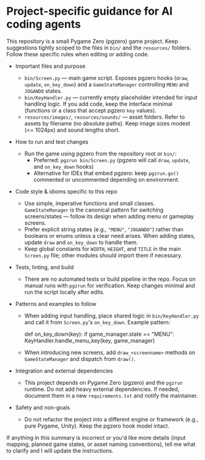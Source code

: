 <!-- .github/copilot-instructions.md - guidance for AI coding agents -->
# Project-specific guidance for AI coding agents

This repository is a small Pygame Zero (pgzero) game project. Keep suggestions tightly scoped to the files in `bin/` and the `resources/` folders. Follow these specific rules when editing or adding code.

- Important files and purpose
  - `bin/Screen.py` — main game script. Exposes pgzero hooks (`draw`, `update`, `on_key_down`) and a `GameStateManager` controlling `MENU` and `JOGANDO` states.
  - `bin/KeyHandler.py` — currently empty placeholder intended for input handling logic. If you add code, keep the interface minimal (functions or a class that accept pgzero `key` values).
  - `resources/images/`, `resources/sounds/` — asset folders. Refer to assets by filename (no absolute paths). Keep image sizes modest (<= 1024px) and sound lengths short.

- How to run and test changes
  - Run the game using pgzero from the repository root or `bin/`:
    - Preferred: `pgzrun bin/Screen.py` (pgzero will call `draw`, `update`, and `on_key_down` hooks)
    - Alternative for IDEs that embed pgzero: keep `pgzrun.go()` commented or uncommented depending on environment.

- Code style & idioms specific to this repo
  - Use simple, imperative functions and small classes. `GameStateManager` is the canonical pattern for switching screens/states — follow its design when adding menu or gameplay screens.
  - Prefer explicit string states (e.g., `"MENU"`, `"JOGANDO"`) rather than booleans or enums unless a clear need arises. When adding states, update `draw` and `on_key_down` to handle them.
  - Keep global constants for `WIDTH`, `HEIGHT`, and `TITLE` in the main `Screen.py` file; other modules should import them if necessary.

- Tests, linting, and build
  - There are no automated tests or build pipeline in the repo. Focus on manual runs with `pgzrun` for verification. Keep changes minimal and run the script locally after edits.

- Patterns and examples to follow
  - When adding input handling, place shared logic in `bin/KeyHandler.py` and call it from `Screen.py`'s `on_key_down`. Example pattern:

    def on_key_down(key):
        if game_manager.state == "MENU":
            KeyHandler.handle_menu_key(key, game_manager)

  - When introducing new screens, add `draw_<screenname>` methods on `GameStateManager` and dispatch from `draw()`.

- Integration and external dependencies
  - This project depends on Pygame Zero (pgzero) and the `pgzrun` runtime. Do not add heavy external dependencies. If needed, document them in a new `requirements.txt` and notify the maintainer.

- Safety and non-goals
  - Do not refactor the project into a different engine or framework (e.g., pure Pygame, Unity). Keep the pgzero hook model intact.

If anything in this summary is incorrect or you'd like more details (input mapping, planned game states, or asset naming conventions), tell me what to clarify and I will update the instructions.
